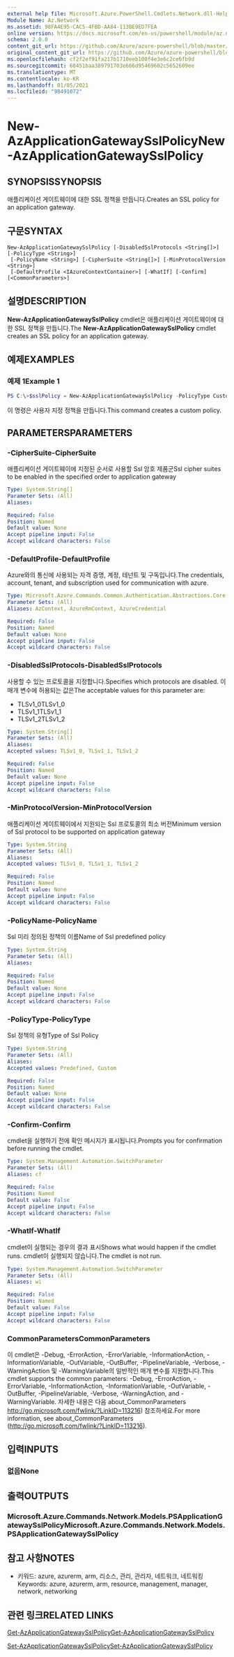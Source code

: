 ```yaml
---
external help file: Microsoft.Azure.PowerShell.Cmdlets.Network.dll-Help.xml
Module Name: Az.Network
ms.assetid: 98FA4E95-CAC5-4FBD-AA84-113BE9ED7FEA
online version: https://docs.microsoft.com/en-us/powershell/module/az.network/new-azapplicationgatewaysslpolicy
schema: 2.0.0
content_git_url: https://github.com/Azure/azure-powershell/blob/master/src/Network/Network/help/New-AzApplicationGatewaySslPolicy.md
original_content_git_url: https://github.com/Azure/azure-powershell/blob/master/src/Network/Network/help/New-AzApplicationGatewaySslPolicy.md
ms.openlocfilehash: cf2f2ef91fa217b1710eeb100f4e3e6c2ce6fb9d
ms.sourcegitcommit: 68451baa389791703e666d95469602c5652609ee
ms.translationtype: MT
ms.contentlocale: ko-KR
ms.lasthandoff: 01/05/2021
ms.locfileid: "98491072"
---
```

# <span data-ttu-id="bfc3e-101">New-AzApplicationGatewaySslPolicy</span><span class="sxs-lookup"><span data-stu-id="bfc3e-101">New-AzApplicationGatewaySslPolicy</span></span>

## <span data-ttu-id="bfc3e-102">SYNOPSIS</span><span class="sxs-lookup"><span data-stu-id="bfc3e-102">SYNOPSIS</span></span>
<span data-ttu-id="bfc3e-103">애플리케이션 게이트웨이에 대한 SSL 정책을 만듭니다.</span><span class="sxs-lookup"><span data-stu-id="bfc3e-103">Creates an SSL policy for an application gateway.</span></span>

## <span data-ttu-id="bfc3e-104">구문</span><span class="sxs-lookup"><span data-stu-id="bfc3e-104">SYNTAX</span></span>

```
New-AzApplicationGatewaySslPolicy [-DisabledSslProtocols <String[]>] [-PolicyType <String>]
 [-PolicyName <String>] [-CipherSuite <String[]>] [-MinProtocolVersion <String>]
 [-DefaultProfile <IAzureContextContainer>] [-WhatIf] [-Confirm] [<CommonParameters>]
```

## <span data-ttu-id="bfc3e-105">설명</span><span class="sxs-lookup"><span data-stu-id="bfc3e-105">DESCRIPTION</span></span>
<span data-ttu-id="bfc3e-106">**New-AzApplicationGatewaySslPolicy** cmdlet은 애플리케이션 게이트웨이에 대한 SSL 정책을 만듭니다.</span><span class="sxs-lookup"><span data-stu-id="bfc3e-106">The **New-AzApplicationGatewaySslPolicy** cmdlet creates an SSL policy for an application gateway.</span></span>

## <span data-ttu-id="bfc3e-107">예제</span><span class="sxs-lookup"><span data-stu-id="bfc3e-107">EXAMPLES</span></span>

### <span data-ttu-id="bfc3e-108">예제 1</span><span class="sxs-lookup"><span data-stu-id="bfc3e-108">Example 1</span></span>
```powershell
PS C:\>$sslPolicy = New-AzApplicationGatewaySslPolicy -PolicyType Custom -MinProtocolVersion TLSv1_1 -CipherSuite "TLS_ECDHE_ECDSA_WITH_AES_128_GCM_SHA256", "TLS_ECDHE_ECDSA_WITH_AES_256_GCM_SHA384", "TLS_ECDHE_RSA_WITH_AES_128_CBC_SHA", "TLS_RSA_WITH_AES_128_GCM_SHA256"
```

<span data-ttu-id="bfc3e-109">이 명령은 사용자 지정 정책을 만듭니다.</span><span class="sxs-lookup"><span data-stu-id="bfc3e-109">This command creates a custom policy.</span></span>

## <span data-ttu-id="bfc3e-110">PARAMETERS</span><span class="sxs-lookup"><span data-stu-id="bfc3e-110">PARAMETERS</span></span>

### <span data-ttu-id="bfc3e-111">-CipherSuite</span><span class="sxs-lookup"><span data-stu-id="bfc3e-111">-CipherSuite</span></span>
<span data-ttu-id="bfc3e-112">애플리케이션 게이트웨이에 지정된 순서로 사용할 Ssl 암호 제품군</span><span class="sxs-lookup"><span data-stu-id="bfc3e-112">Ssl cipher suites to be enabled in the specified order to application gateway</span></span>

```yaml
Type: System.String[]
Parameter Sets: (All)
Aliases:

Required: False
Position: Named
Default value: None
Accept pipeline input: False
Accept wildcard characters: False
```

### <span data-ttu-id="bfc3e-113">-DefaultProfile</span><span class="sxs-lookup"><span data-stu-id="bfc3e-113">-DefaultProfile</span></span>
<span data-ttu-id="bfc3e-114">Azure와의 통신에 사용되는 자격 증명, 계정, 테넌트 및 구독입니다.</span><span class="sxs-lookup"><span data-stu-id="bfc3e-114">The credentials, account, tenant, and subscription used for communication with azure.</span></span>

```yaml
Type: Microsoft.Azure.Commands.Common.Authentication.Abstractions.Core.IAzureContextContainer
Parameter Sets: (All)
Aliases: AzContext, AzureRmContext, AzureCredential

Required: False
Position: Named
Default value: None
Accept pipeline input: False
Accept wildcard characters: False
```

### <span data-ttu-id="bfc3e-115">-DisabledSslProtocols</span><span class="sxs-lookup"><span data-stu-id="bfc3e-115">-DisabledSslProtocols</span></span>
<span data-ttu-id="bfc3e-116">사용할 수 있는 프로토콜을 지정합니다.</span><span class="sxs-lookup"><span data-stu-id="bfc3e-116">Specifies which protocols are disabled.</span></span>
<span data-ttu-id="bfc3e-117">이 매개 변수에 허용되는 값은</span><span class="sxs-lookup"><span data-stu-id="bfc3e-117">The acceptable values for this parameter are:</span></span>
- <span data-ttu-id="bfc3e-118">TLSv1_0</span><span class="sxs-lookup"><span data-stu-id="bfc3e-118">TLSv1_0</span></span> 
- <span data-ttu-id="bfc3e-119">TLSv1_1</span><span class="sxs-lookup"><span data-stu-id="bfc3e-119">TLSv1_1</span></span> 
- <span data-ttu-id="bfc3e-120">TLSv1_2</span><span class="sxs-lookup"><span data-stu-id="bfc3e-120">TLSv1_2</span></span>

```yaml
Type: System.String[]
Parameter Sets: (All)
Aliases:
Accepted values: TLSv1_0, TLSv1_1, TLSv1_2

Required: False
Position: Named
Default value: None
Accept pipeline input: False
Accept wildcard characters: False
```

### <span data-ttu-id="bfc3e-121">-MinProtocolVersion</span><span class="sxs-lookup"><span data-stu-id="bfc3e-121">-MinProtocolVersion</span></span>
<span data-ttu-id="bfc3e-122">애플리케이션 게이트웨이에서 지원되는 Ssl 프로토콜의 최소 버전</span><span class="sxs-lookup"><span data-stu-id="bfc3e-122">Minimum version of Ssl protocol to be supported on application gateway</span></span>

```yaml
Type: System.String
Parameter Sets: (All)
Aliases:
Accepted values: TLSv1_0, TLSv1_1, TLSv1_2

Required: False
Position: Named
Default value: None
Accept pipeline input: False
Accept wildcard characters: False
```

### <span data-ttu-id="bfc3e-123">-PolicyName</span><span class="sxs-lookup"><span data-stu-id="bfc3e-123">-PolicyName</span></span>
<span data-ttu-id="bfc3e-124">Ssl 미리 정의된 정책의 이름</span><span class="sxs-lookup"><span data-stu-id="bfc3e-124">Name of Ssl predefined policy</span></span>

```yaml
Type: System.String
Parameter Sets: (All)
Aliases:

Required: False
Position: Named
Default value: None
Accept pipeline input: False
Accept wildcard characters: False
```

### <span data-ttu-id="bfc3e-125">-PolicyType</span><span class="sxs-lookup"><span data-stu-id="bfc3e-125">-PolicyType</span></span>
<span data-ttu-id="bfc3e-126">Ssl 정책의 유형</span><span class="sxs-lookup"><span data-stu-id="bfc3e-126">Type of Ssl Policy</span></span>

```yaml
Type: System.String
Parameter Sets: (All)
Aliases:
Accepted values: Predefined, Custom

Required: False
Position: Named
Default value: None
Accept pipeline input: False
Accept wildcard characters: False
```

### <span data-ttu-id="bfc3e-127">-Confirm</span><span class="sxs-lookup"><span data-stu-id="bfc3e-127">-Confirm</span></span>
<span data-ttu-id="bfc3e-128">cmdlet을 실행하기 전에 확인 메시지가 표시됩니다.</span><span class="sxs-lookup"><span data-stu-id="bfc3e-128">Prompts you for confirmation before running the cmdlet.</span></span>

```yaml
Type: System.Management.Automation.SwitchParameter
Parameter Sets: (All)
Aliases: cf

Required: False
Position: Named
Default value: False
Accept pipeline input: False
Accept wildcard characters: False
```

### <span data-ttu-id="bfc3e-129">-WhatIf</span><span class="sxs-lookup"><span data-stu-id="bfc3e-129">-WhatIf</span></span>
<span data-ttu-id="bfc3e-130">cmdlet이 실행되는 경우의 결과 표시</span><span class="sxs-lookup"><span data-stu-id="bfc3e-130">Shows what would happen if the cmdlet runs.</span></span>
<span data-ttu-id="bfc3e-131">cmdlet이 실행되지 않습니다.</span><span class="sxs-lookup"><span data-stu-id="bfc3e-131">The cmdlet is not run.</span></span>

```yaml
Type: System.Management.Automation.SwitchParameter
Parameter Sets: (All)
Aliases: wi

Required: False
Position: Named
Default value: False
Accept pipeline input: False
Accept wildcard characters: False
```

### <span data-ttu-id="bfc3e-132">CommonParameters</span><span class="sxs-lookup"><span data-stu-id="bfc3e-132">CommonParameters</span></span>
<span data-ttu-id="bfc3e-133">이 cmdlet은 -Debug, -ErrorAction, -ErrorVariable, -InformationAction, -InformationVariable, -OutVariable, -OutBuffer, -PipelineVariable, -Verbose, -WarningAction 및 -WarningVariable의 일반적인 매개 변수를 지원합니다.</span><span class="sxs-lookup"><span data-stu-id="bfc3e-133">This cmdlet supports the common parameters: -Debug, -ErrorAction, -ErrorVariable, -InformationAction, -InformationVariable, -OutVariable, -OutBuffer, -PipelineVariable, -Verbose, -WarningAction, and -WarningVariable.</span></span> <span data-ttu-id="bfc3e-134">자세한 내용은 다음 about_CommonParameters http://go.microsoft.com/fwlink/?LinkID=113216) 참조하세요.</span><span class="sxs-lookup"><span data-stu-id="bfc3e-134">For more information, see about_CommonParameters (http://go.microsoft.com/fwlink/?LinkID=113216).</span></span>

## <span data-ttu-id="bfc3e-135">입력</span><span class="sxs-lookup"><span data-stu-id="bfc3e-135">INPUTS</span></span>

### <span data-ttu-id="bfc3e-136">없음</span><span class="sxs-lookup"><span data-stu-id="bfc3e-136">None</span></span>

## <span data-ttu-id="bfc3e-137">출력</span><span class="sxs-lookup"><span data-stu-id="bfc3e-137">OUTPUTS</span></span>

### <span data-ttu-id="bfc3e-138">Microsoft.Azure.Commands.Network.Models.PSApplicationGatewaySslPolicy</span><span class="sxs-lookup"><span data-stu-id="bfc3e-138">Microsoft.Azure.Commands.Network.Models.PSApplicationGatewaySslPolicy</span></span>

## <span data-ttu-id="bfc3e-139">참고 사항</span><span class="sxs-lookup"><span data-stu-id="bfc3e-139">NOTES</span></span>
* <span data-ttu-id="bfc3e-140">키워드: azure, azurerm, arm, 리소스, 관리, 관리자, 네트워크, 네트워킹</span><span class="sxs-lookup"><span data-stu-id="bfc3e-140">Keywords: azure, azurerm, arm, resource, management, manager, network, networking</span></span>

## <span data-ttu-id="bfc3e-141">관련 링크</span><span class="sxs-lookup"><span data-stu-id="bfc3e-141">RELATED LINKS</span></span>

[<span data-ttu-id="bfc3e-142">Get-AzApplicationGatewaySslPolicy</span><span class="sxs-lookup"><span data-stu-id="bfc3e-142">Get-AzApplicationGatewaySslPolicy</span></span>](./Get-AzApplicationGatewaySslPolicy.md)

[<span data-ttu-id="bfc3e-143">Set-AzApplicationGatewaySslPolicy</span><span class="sxs-lookup"><span data-stu-id="bfc3e-143">Set-AzApplicationGatewaySslPolicy</span></span>](./Set-AzApplicationGatewaySslPolicy.md)


